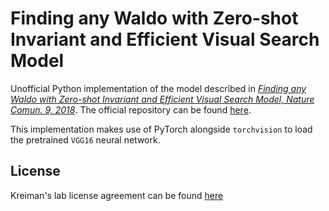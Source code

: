 # Finding any Waldo with Zero-shot Invariant and Efficient Visual Search Model

Unofficial Python implementation of the model described in *[Finding any Waldo with Zero-shot Invariant and Efficient Visual Search Model, Nature Comun. 9, 2018](https://www.nature.com/articles/s41467-018-06217-x)*. The official repository can be found [here](https://github.com/kreimanlab/VisualSearchZeroShot).

This implementation makes use of PyTorch alongside ```torchvision``` to load the pretrained ```VGG16``` neural network.

## License
Kreiman's lab license agreement can be found [here](http://klab.tch.harvard.edu/code/license_agreement.pdf)
